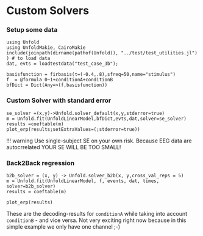 # Custom Solvers

### Setup some data

```@Example main
using Unfold
using UnfoldMakie, CairoMakie
include(joinpath(dirname(pathof(Unfold)), "../test/test_utilities.jl") ) # to load data
dat, evts = loadtestdata("test_case_3b");

basisfunction = firbasis(τ=(-0.4,.8),sfreq=50,name="stimulus")
f  = @formula 0~1+conditionA+conditionB
bfDict = Dict(Any=>(f,basisfunction))

```

### Custom Solver with standard error
```@Example main
se_solver =(x,y)->Unfold.solver_default(x,y,stderror=true)
m = Unfold.fit(UnfoldLinearModel,bfDict,evts,dat,solver=se_solver)
results =coeftable(m)
plot_erp(results;setExtraValues=(;stderror=true))
```
!!! warning
    Use single-subject SE on your own risk. Because EEG data are autocrrelated YOUR SE WILL BE TOO SMALL!

### Back2Back regression
```@Example main
b2b_solver = (x, y) -> Unfold.solver_b2b(x, y,cross_val_reps = 5)
m = Unfold.fit(UnfoldLinearModel, f, events, dat, times, solver=b2b_solver)
results = coeftable(m)

plot_erp(results)
```
These are the decoding-results for `conditionA` while taking into account `conditionB` - and vice versa. Not very exciting right now because in this simple example we only have one channel ;-)


